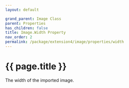 ```yaml
---
layout: default

grand_parent: Image Class
parent: Properties
has_children: false
title: Image.Width Property
nav_order: 2
permalink: /package/extension4/image/properties/width
---
```

# {{ page.title }}

The width of the imported image. 
